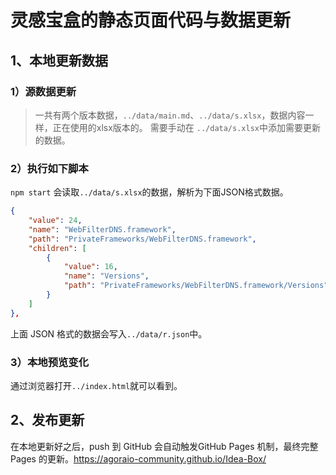 # 灵感宝盒的静态页面代码与数据更新

## 1、本地更新数据
### 1）源数据更新
> 一共有两个版本数据，`../data/main.md`、`../data/s.xlsx`，数据内容一样，正在使用的xlsx版本的。
需要手动在 `../data/s.xlsx`中添加需要更新的数据。

### 2）执行如下脚本
`npm start` 会读取`../data/s.xlsx`的数据，解析为下面JSON格式数据。
``` json
{
    "value": 24,
    "name": "WebFilterDNS.framework",
    "path": "PrivateFrameworks/WebFilterDNS.framework",
    "children": [
        {
            "value": 16,
            "name": "Versions",
            "path": "PrivateFrameworks/WebFilterDNS.framework/Versions"
        }
    ]
},
```
上面 JSON 格式的数据会写入`../data/r.json`中。

### 3）本地预览变化
通过浏览器打开`../index.html`就可以看到。

## 2、发布更新
在本地更新好之后，push 到 GitHub 会自动触发GitHub Pages 机制，最终完整 Pages 的更新。https://agoraio-community.github.io/Idea-Box/